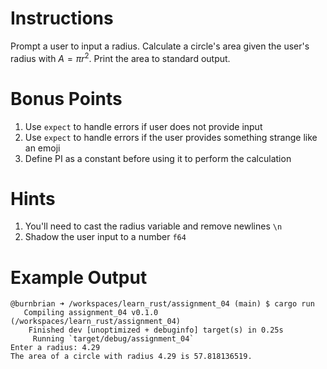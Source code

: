 # Instructions
Prompt a user to input a radius. Calculate a circle's area given the user's radius with $`A = \pi r^2`$. Print the area to standard output.

# Bonus Points
1. Use `expect` to handle errors if user does not provide input
2. Use `expect` to handle errors if the user provides something strange like an emoji
3. Define PI as a constant before using it to perform the calculation

# Hints
1. You'll need to cast the radius variable and remove newlines `\n`
2. Shadow the user input to a number `f64`

# Example Output
```terminal_session
@burnbrian ➜ /workspaces/learn_rust/assignment_04 (main) $ cargo run
   Compiling assignment_04 v0.1.0 (/workspaces/learn_rust/assignment_04)
    Finished dev [unoptimized + debuginfo] target(s) in 0.25s
     Running `target/debug/assignment_04`
Enter a radius: 4.29
The area of a circle with radius 4.29 is 57.818136519.
```